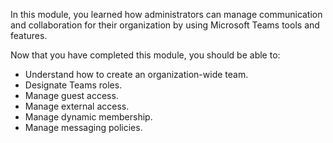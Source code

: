 In this module, you learned how administrators can manage communication and collaboration for their organization by using Microsoft Teams tools and features.

Now that you have completed this module, you should be able to:
  
 - Understand how to create an organization-wide team.
 - Designate Teams roles.
 - Manage guest access.
 - Manage external access.
 - Manage dynamic membership.
 - Manage messaging policies.
